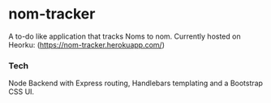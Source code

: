 # nom-tracker

A to-do like application that tracks Noms to nom. Currently hosted on Heorku: (https://nom-tracker.herokuapp.com/)

### Tech

Node Backend with Express routing, Handlebars templating and a Bootstrap CSS UI.
